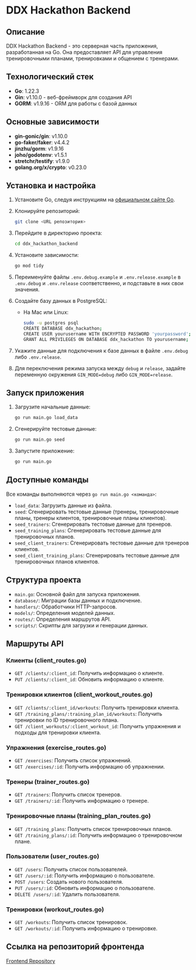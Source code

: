 # DDX Hackathon Backend

## Описание

DDX Hackathon Backend - это серверная часть приложения, разработанная на Go. Она предоставляет API для управления тренировочными планами, тренировками и общением с тренерами.

## Технологический стек

- **Go**: 1.22.3
- **Gin**: v1.10.0 - веб-фреймворк для создания API
- **GORM**: v1.9.16 - ORM для работы с базой данных

## Основные зависимости

- **gin-gonic/gin**: v1.10.0
- **go-faker/faker**: v4.4.2
- **jinzhu/gorm**: v1.9.16
- **joho/godotenv**: v1.5.1
- **stretchr/testify**: v1.9.0
- **golang.org/x/crypto**: v0.23.0

## Установка и настройка

1. Установите Go, следуя инструкциям на [официальном сайте Go](https://golang.org/doc/install).
2. Клонируйте репозиторий:
   ```sh
   git clone <URL репозитория>
   ```
3. Перейдите в директорию проекта:
   ```sh
   cd ddx_hackathon_backend
   ```
4. Установите зависимости:
   ```sh
   go mod tidy
   ```
5. Переименуйте файлы `.env.debug.example` и `.env.release.example` в `.env.debug` и `.env.release` соответственно, и подставьте в них свои значения.

6. Создайте базу данных в PostgreSQL:

   - На Mac или Linux:
     ```sh
     sudo -u postgres psql
     CREATE DATABASE ddx_hackathon;
     CREATE USER yourusername WITH ENCRYPTED PASSWORD 'yourpassword';
     GRANT ALL PRIVILEGES ON DATABASE ddx_hackathon TO yourusername;
     ```

7. Укажите данные для подключения к базе данных в файле `.env.debug` либо `.env.release`.

8. Для переключения режима запуска между `debug` и `release`, задайте переменную окружения `GIN_MODE=debug` либо `GIN_MODE=release`.

## Запуск приложения

1. Загрузите начальные данные:
   ```sh
   go run main.go load_data
   ```
2. Сгенерируйте тестовые данные:
   ```sh
   go run main.go seed
   ```
3. Запустите приложение:
   ```sh
   go run main.go
   ```

## Доступные команды

Все команды выполняются через `go run main.go <команда>`:

- `load_data`: Загрузить данные из файла.
- `seed`: Сгенерировать тестовые данные (тренеры, тренировочные планы, тренеры клиентов, тренировочные планы клиентов).
- `seed_trainers`: Сгенерировать тестовые данные для тренеров.
- `seed_training_plans`: Сгенерировать тестовые данные для тренировочных планов.
- `seed_client_trainers`: Сгенерировать тестовые данные для тренеров клиентов.
- `seed_client_training_plans`: Сгенерировать тестовые данные для тренировочных планов клиентов.

## Структура проекта

- `main.go`: Основной файл для запуска приложения.
- `database/`: Миграции базы данных и подключение.
- `handlers/`: Обработчики HTTP-запросов.
- `models/`: Определения моделей данных.
- `routes/`: Определения маршрутов API.
- `scripts/`: Скрипты для загрузки и генерации данных.

## Маршруты API

### Клиенты (client_routes.go)

- `GET /clients/:client_id`: Получить информацию о клиенте.
- `PUT /clients/:client_id`: Обновить информацию о клиенте.

### Тренировки клиентов (client_workout_routes.go)

- `GET /clients/:client_id/workouts`: Получить тренировки клиента.
- `GET /training_plans/:training_plan_id/workouts`: Получить тренировки по ID тренировочного плана.
- `GET /client_workouts/:client_workout_id`: Получить упражнения и подходы для тренировки клиента.

### Упражнения (exercise_routes.go)

- `GET /exercises`: Получить список упражнений.
- `GET /exercises/:id`: Получить информацию об упражнении.

### Тренеры (trainer_routes.go)

- `GET /trainers`: Получить список тренеров.
- `GET /trainers/:id`: Получить информацию о тренере.

### Тренировочные планы (training_plan_routes.go)

- `GET /training_plans`: Получить список тренировочных планов.
- `GET /training_plans/:id`: Получить информацию о тренировочном плане.

### Пользователи (user_routes.go)

- `GET /users`: Получить список пользователей.
- `GET /users/:id`: Получить информацию о пользователе.
- `POST /users`: Создать нового пользователя.
- `PUT /users/:id`: Обновить информацию о пользователе.
- `DELETE /users/:id`: Удалить пользователя.

### Тренировки (workout_routes.go)

- `GET /workouts`: Получить список тренировок.
- `GET /workouts/:id`: Получить информацию о тренировке.

## Ссылка на репозиторий фронтенда

[Frontend Repository](https://github.com/RakhimovSE/ddx_hackathon_frontend)
